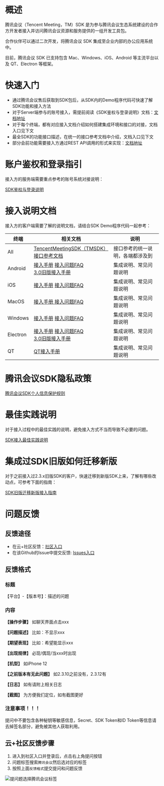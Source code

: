 
# 概述
腾讯会议（Tencent Meeting，TM）SDK 是为参与腾讯会议生态系统建设的合作方开发者接入并访问腾讯会议资源和服务提供的一组开发工具包。

合作伙伴可以通过二次开发，将腾讯会议 SDK 集成至企业内部的办公应用系统中。

目前，腾讯会议 SDK 已支持包含 Mac、Windows、iOS、Android 等主流平台以及 QT、Electron 等框架。


# 快速入门

- 通过腾讯会议售后获取到SDK包后，从SDK内的Demo程序代码可快速了解SDK功能和接入方法
- 对于Server端参与的账号接入，需提前阅读《SDK鉴权与登录说明》文档：[文档地址](Docs/Common/SDK鉴权与登录说明.md)
- 对于每个终端，都有对应接入文档介绍如何搭建集成环境和接口的对接，文档入口见下文
- 最全SDK的功能接口描述，在统一的接口参考文档中介绍，文档入口见下文
- 部分会前功能需要接入方通过REST API调用的形式来实现：[文档地址](https://cloud.tencent.com/document/product/1095/42407)

# 账户鉴权和登录指引
接入方的服务端需要重点参考的账号系统对接说明：

[SDK鉴权与登录说明](Docs/Common/SDK鉴权与登录说明.md)

# 接入说明文档
接入方的客户端需要了解的说明文档，请结合SDK Demo程序代码一起参考：

| 终端 | 相关文档                                                                                                                                | 说明               |
|--- |-------------------------------------------------------------------------------------------------------------------------------------|------------------|
| All | [TencentMeetingSDK（TMSDK）接口参考文档](Docs/Common/TencentMeetingSDK（TMSDK）接口参考文档.md)                                                     | 接口参考的统一说明，各端都涉及到 |
| Android | [接入手册](Docs/Android/Android接入手册.md) [接入问题FAQ](Docs/Android/接入问题FAQ.md) <br>[3.0旧版接入手册](Docs/Android/Android接入手册(SDK3.0).md)      | 集成说明、常见问题说明      |
| iOS | [接入手册](Docs/iOS/iOS接入手册.md) [接入问题FAQ](Docs/iOS/接入问题FAQ.md)                                                                          | 集成说明、常见问题说明      |
| MacOS | [接入手册 ](Docs/MacOS/MacOS接入手册.md)[接入问题FAQ](Docs/MacOS/接入问题FAQ.md)                                                                    | 集成说明、常见问题说明      |
| Windows | [接入手册](Docs/Windows/Windows接入手册.md) [接入问题FAQ](Docs/Windows/接入问题FAQ.md)                                                              | 集成说明、常见问题说明      |
 | Electron | [接入手册](Docs/Electron/Electron接入手册.md) [接入问题FAQ](Docs/Electron/接入问题FAQ.md) <br>[3.0旧版接入手册](Docs/Electron/Electron接入手册(SDK3.0).md) | 集成说明、常见问题说明 |
 | QT | [QT接入手册](Docs/Qt/QT接入手册.md)                                                                                                         | 集成说明、常见问题说明 |

# 腾讯会议SDK隐私政策
[腾讯会议SDK个人信息保护规则](https://privacy.qq.com/document/preview/67043f4d1b5848e49251e5e228511eba)


# 最佳实践说明

对于接入过程中的最佳实践的说明，避免接入方式不当而导致不必要的问题。

[SDK接入最佳实践说明](Docs/Common/SDK接入最佳实践说明.md)


# 集成过SDK旧版如何迁移新版

对于之前接入过2.3.x旧版SDK的客户，快速迁移到新版SDK上来，了解有哪些改动点，可参考下面的指南：

[SDK旧版迁移新版接入指南](Docs/Common/SDK旧版迁移新版接入指南.md)


# 问题反馈

## 反馈途径
- 在云+社区反馈：[社区入口](https://cloud.tencent.com/developer/tag/10945?entry=ask)
- 在该Github的Issue中提交反馈: [Issues入口](https://github.com/Tencent-Meeting/TencentMeetingSDK/issues)

## 反馈格式

### 标题
【平台】-【版本号】：描述的问题

### 内容
**【操作步骤】**
如聊天界面点击xxx

**【问题描述】**
比如：不显示xxx

**【期望表现】**
比如：希望能显示xxx

**【出现规律】**
必现/偶现/当xxx时出现

**【机型】**
如iPhone 12

**【之前版本有无此问题】**
如2.3.10之前没有，2.3.12有

**【日志】**
如有请附上相关日志

**【截图】**
为方便我们定位，如有截图更好

### 注意事项！！！
提问中不要包含各种秘钥等敏感信息，Secret、SDK Token和ID Token等信息请去掉签名部分，避免被其他人获取利用。

## 云+社区反馈步骤

1. 进入到社区入口并登录后，点击右上角提问按钮
2. 问题标签搜索`腾讯会议`然后选对应的标签
3. 按照上面`反馈格式`提交提问和问题反馈

![提问题选择腾讯会议标签](Docs/Common/images/sdk_tags.png)
